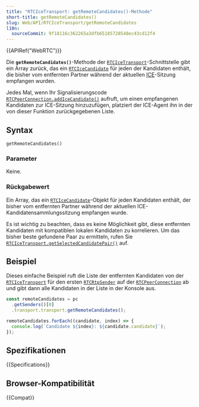 ```yaml
---
title: "RTCIceTransport: getRemoteCandidates()-Methode"
short-title: getRemoteCandidates()
slug: Web/API/RTCIceTransport/getRemoteCandidates
l10n:
  sourceCommit: 9f18116c362265a3dfb65185728548ec43cd12f4
---
```


{{APIRef("WebRTC")}}

Die **`getRemoteCandidates()`**-Methode der [`RTCIceTransport`](/de/docs/Web/API/RTCIceTransport)-Schnittstelle gibt ein Array zurück, das ein [`RTCIceCandidate`](/de/docs/Web/API/RTCIceCandidate) für jeden der Kandidaten enthält, die bisher vom entfernten Partner während der aktuellen [ICE](/de/docs/Glossary/ICE)-Sitzung empfangen wurden.

Jedes Mal, wenn Ihr Signalisierungscode [`RTCPeerConnection.addIceCandidate()`](/de/docs/Web/API/RTCPeerConnection/addIceCandidate) aufruft, um einen empfangenen Kandidaten zur ICE-Sitzung hinzuzufügen, platziert der ICE-Agent ihn in der von dieser Funktion zurückgegebenen Liste.

## Syntax

```js-nolint
getRemoteCandidates()
```

### Parameter

Keine.

### Rückgabewert

Ein Array, das ein [`RTCIceCandidate`](/de/docs/Web/API/RTCIceCandidate)-Objekt für jeden Kandidaten enthält, der bisher vom entfernten Partner während der aktuellen ICE-Kandidatensammlungssitzung empfangen wurde.

Es ist wichtig zu beachten, dass es keine Möglichkeit gibt, diese entfernten Kandidaten mit kompatiblen lokalen Kandidaten zu korrelieren.
Um das bisher beste gefundene Paar zu ermitteln, rufen Sie [`RTCIceTransport.getSelectedCandidatePair()`](/de/docs/Web/API/RTCIceTransport/getSelectedCandidatePair) auf.

## Beispiel

Dieses einfache Beispiel ruft die Liste der entfernten Kandidaten von der [`RTCIceTransport`](/de/docs/Web/API/RTCIceTransport) für den ersten [`RTCRtpSender`](/de/docs/Web/API/RTCRtpSender) auf der [`RTCPeerConnection`](/de/docs/Web/API/RTCPeerConnection) ab und gibt dann alle Kandidaten in der Liste in der Konsole aus.

```js
const remoteCandidates = pc
  .getSenders()[0]
  .transport.transport.getRemoteCandidates();

remoteCandidates.forEach((candidate, index) => {
  console.log(`Candidate ${index}: ${candidate.candidate}`);
});
```

## Spezifikationen

{{Specifications}}

## Browser-Kompatibilität

{{Compat}}
